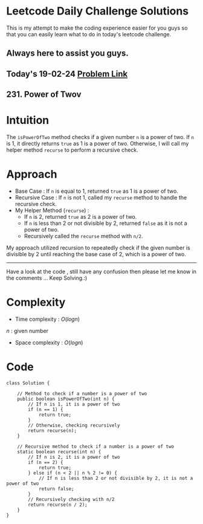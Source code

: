 # Leetcode Daily Challenge Solutions

This is my attempt to make the coding experience easier for you guys so that you can easily learn what to do in today's leetcode challenge.

## Always here to assist you guys.

## Today's 19-02-24 [Problem Link](https://leetcode.com/problems/power-of-two/description/?envType=daily-question&envId=2024-02-19)
## 231. Power of Twov

# Intuition
<!-- Describe your first thoughts on how to solve this problem. -->
The `isPowerOfTwo` method checks if a given number `n` is a power of two. If `n` is 1, it directly returns `true` as 1 is a power of two. Otherwise, I will call my helper method `recurse` to perform a recursive check.

# Approach
<!-- Describe your approach to solving the problem. -->
- Base Case : If `n` is equal to 1, returned `true` as 1 is a power of two.
- Recursive Case : If `n` is not 1, called my `recurse` method to handle the recursive check.
- My Helper Method (`recurse`) :
  - If `n` is 2, returned `true` as 2 is a power of two.
  - If `n` is less than 2 or not divisible by 2, returned `false` as it is not a power of two.
  - Recursively called the `recurse` method with `n/2`.

My approach utilized recursion to repeatedly check if the given number is divisible by 2 until reaching the base case of 2, which is a power of two.

---
Have a look at the code , still have any confusion then please let me know in the comments ... Keep Solving.:)

# Complexity
- Time complexity : $O(logn)$
<!-- Add your time complexity here, e.g. $$O(n)$$ -->
$n$ : given number
- Space complexity : $O(logn)$
<!-- Add your space complexity here, e.g. $$O(n)$$ -->

# Code
```
class Solution {
    
    // Method to check if a number is a power of two
    public boolean isPowerOfTwo(int n) {
        // If n is 1, it is a power of two
        if (n == 1) {
            return true;
        }
        // Otherwise, checking recursively
        return recurse(n);
    }

    // Recursive method to check if a number is a power of two
    static boolean recurse(int n) {
        // If n is 2, it is a power of two
        if (n == 2) {
            return true;
        } else if (n < 2 || n % 2 != 0) {
            // If n is less than 2 or not divisible by 2, it is not a power of two
            return false;
        }
        // Recursively checking with n/2
        return recurse(n / 2);
    }
}
```